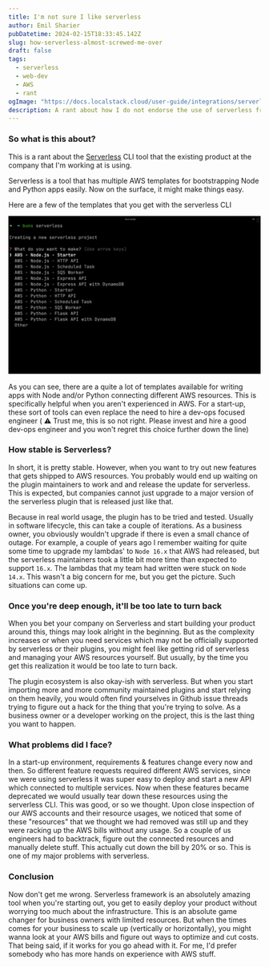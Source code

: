 ```yaml
---
title: I'm not sure I like serverless
author: Emil Sharier
pubDatetime: 2024-02-15T18:33:45.142Z
slug: how-serverless-almost-screwed-me-over
draft: false
tags:
  - serverless
  - web-dev
  - AWS
  - rant
ogImage: "https://docs.localstack.cloud/user-guide/integrations/serverless-framework/serverless-logo.png"
description: A rant about how I do not endorse the use of serverless framework
---
```


### So what is this about?

This is a rant about the [Serverless](https://www.serverless.com/) CLI tool that the existing product at the company that I'm working at is using.

Serverless is a tool that has multiple AWS templates for bootstrapping Node and Python apps easily. Now on the surface, it might make things easy.

Here are a few of the templates that you get with the serverless CLI

![Serverless CLI](/public/assets/serverless-cli.png)

As you can see, there are a quite a lot of templates available for writing apps with Node and/or Python connecting different AWS resources. This is specifically helpful when you aren't experienced in AWS. For a start-up, these sort of tools can even replace the need to hire a dev-ops focused engineer ( ⚠️ Trust me, this is so not right. Please invest and hire a good dev-ops engineer and you won't regret this choice further down the line)

### How stable is Serverless?

In short, it is pretty stable. However, when you want to try out new features that gets shipped to AWS resources. You probably would end up waiting on the plugin maintainers to work and and release the update for serverless. This is expected, but companies cannot just upgrade to a major version of the serverless plugin that is released just like that.

Because in real world usage, the plugin has to be tried and tested. Usually in software lifecycle, this can take a couple of iterations. As a business owner, you obviously wouldn't upgrade if there is even a small chance of outage. For example, a couple of years ago I remember waiting for quite some time to upgrade my lambdas' to `Node 16.x` that AWS had released, but the serverless maintainers took a little bit more time than expected to support `16.x`. The lambdas that my team had written were stuck on `Node 14.x`. This wasn't a big concern for me, but you get the picture. Such situations can come up.

### Once you're deep enough, it'll be too late to turn back

When you bet your company on Serverless and start building your product around this, things may look alright in the beginning. But as the complexity increases or when you need services which may not be officially supported by serverless or their plugins, you might feel like getting rid of serverless and managing your AWS resources yourself. But usually, by the time you get this realization it would be too late to turn back.

The plugin ecosystem is also okay-ish with serverless. But when you start importing more and more community maintained plugins and start relying on them heavily, you would often find yourselves in Github issue threads trying to figure out a hack for the thing that you're trying to solve. As a business owner or a developer working on the project, this is the last thing you want to happen.

### What problems did I face?

In a start-up environment, requirements & features change every now and then. So different feature requests required different AWS services, since we were using serverless it was super easy to deploy and start a new API which connected to multiple services. Now when these features became deprecated we would usually tear down these resources using the serverless CLI. This was good, or so we thought. Upon close inspection of our AWS accounts and their resource usages, we noticed that some of these "resources" that we thought we had removed was still up and they were racking up the AWS bills without any usage. So a couple of us engineers had to backtrack, figure out the connected resources and manually delete stuff. This actually cut down the bill by 20% or so. This is one of my major problems with serverless.

### Conclusion

Now don't get me wrong. Serverless framework is an absolutely amazing tool when you're starting out, you get to easily deploy your product without worrying too much about the infrastructure. This is an absolute game changer for business owners with limited resources. But when the times comes for your business to scale up (vertically or horizontally), you might wanna look at your AWS bills and figure out ways to optimize and cut costs. That being said, if it works for you go ahead with it. For me, I'd prefer somebody who has more hands on experience with AWS stuff.

<!--
References
- What is serverless?
- How stable is serverless?
- Why are people using serverless?
- What are the generic problems you may face?
- What problems did I face?
- What are the attempts at solving my problems?
- What didn't work out?
- Rant about deleting stuff on prod
- Ciao
 -->
